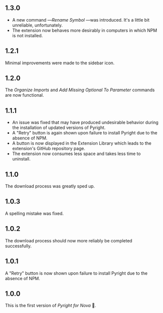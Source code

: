 ## 1.3.0
- A new command —*Rename Symbol* —was introduced. It's a little bit unreliable, unfortunately.
- The extension now behaves more desirably in computers in which NPM is not installed.

## 1.2.1
Minimal improvements were made to the sidebar icon.

## 1.2.0
The *Organize Imports* and *Add Missing Optional To Parameter* commands are now functional.

## 1.1.1
- An issue was fixed that may have produced undesirable behavior during the installation of updated versions of Pyright.
- A "Retry" button is again shown upon failure to install Pyright due to the absence of NPM.
- A button is now displayed in the Extension Library which leads to the extension's GitHub repository page.
- The extension now consumes less space and takes less time to uninstall.

## 1.1.0
The download process was greatly sped up.

## 1.0.3
A spelling mistake was fixed.

## 1.0.2
The download process should now more reliably be completed successfully.

## 1.0.1
A "Retry" button is now shown upon failure to install Pyright due to the absence of NPM.

## 1.0.0
This is the first version of *Pyright for Nova* 🥳.
